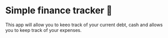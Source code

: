 # Simple finance tracker 💸
This app will allow you to keeo track of your current debt, cash and allows you to keep track of your expenses.
